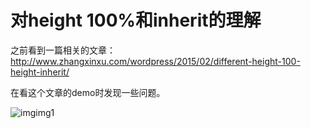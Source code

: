 # 对height 100%和inherit的理解

之前看到一篇相关的文章：http://www.zhangxinxu.com/wordpress/2015/02/different-height-100-height-inherit/



在看这个文章的demo时发现一些问题。

![![img](file:///E:/sxq_projs/myBlogReact/src/articles/CSS%E5%AD%A6%E4%B9%A0/%E5%AF%B9height%E7%99%BE%E5%88%86%E7%99%BE%E5%92%8Cinherit%E7%9A%84%E7%90%86%E8%A7%A3/imgs/1.png?lastModify=1520405691)![img](file:///E:/sxq_projs/myBlogReact/src/articles/CSS%E5%AD%A6%E4%B9%A0/%E5%AF%B9height%E7%99%BE%E5%88%86%E7%99%BE%E5%92%8Cinherit%E7%9A%84%E7%90%86%E8%A7%A3/imgs/1.png?lastModify=1520405350)1](E:\sxq_projs\myBlogReact\src\articles\CSS学习\对height百分百和inherit的理解\imgs\1.png)

